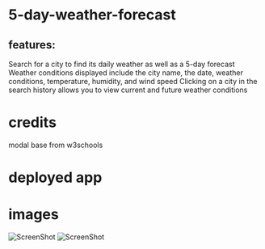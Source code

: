 # 5-day-weather-forecast

## features:
Search for a city to find its daily weather as well as a 5-day forecast
Weather conditions displayed include the city name, the date, weather conditions, temperature, humidity, and wind speed
Clicking on a city in the search history allows you to view current and future weather conditions

# credits
modal base from w3schools

# deployed app


# images
![ScreenShot](assets/images/newPost.png)
![ScreenShot](assets/images/blog.png)
